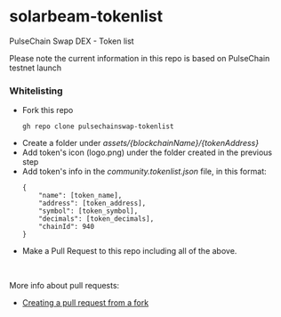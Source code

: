 # solarbeam-tokenlist

PulseChain Swap DEX - Token list

Please note the current information in this repo is based on PulseChain testnet launch

### Whitelisting

- Fork this repo
  ```
  gh repo clone pulsechainswap-tokenlist
  ```
- Create a folder under _assets/{blockchainName}/{tokenAddress}_
- Add token's icon (logo.png) under the folder created in the previous step
- Add token's info in the _community.tokenlist.json_ file, in this format:
  ```
  {
      "name": [token_name],
      "address": [token_address],
      "symbol": [token_symbol],
      "decimals": [token_decimals],
      "chainId": 940
  }
  ```
- Make a Pull Request to this repo including all of the above.

<br>

More info about pull requests:

- [Creating a pull request from a fork](https://docs.github.com/en/github/collaborating-with-pull-requests/proposing-changes-to-your-work-with-pull-requests/creating-a-pull-request-from-a-fork)
